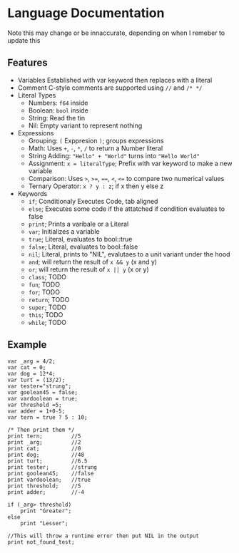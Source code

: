# Language Documentation

Note this may change or be innaccurate, depending on when I remeber to update this

## Features

- Variables
  Established with var keyword then replaces with a literal
- Comment
  C-style comments are supported using `//` and `/* */`
- Literal Types
  - Numbers: `f64` inside
  - Boolean: `bool` inside
  - String: Read the tin
  - Nil: Empty variant to represent nothing
- Expressions
  - Grouping: `(` Exppresion `)`; groups expressions
  - Math: Uses `+`, `-`, `*`, `/` to return a Number literal
  - String Adding: `"Hello" + "World"` turns into `"Hello World"`
  - Assignment: `x = literalType`; Prefix with var keyword to make a new variable
  - Comparison: Uses `>`, `>=`, `==`, `<`, `<=` to compare two numerical values
  - Ternary Operator: `x ? y : z`; if x then y else z
- Keywords
  - `if`; Conditionaly Executes Code, tab aligned
  - `else`; Executes some code if the attatched if condition evaluates to false
  - `print`; Prints a varibale or a Literal
  - `var`; Initializes a variable
  - `true`; Literal, evaluates to bool::true
  - `false`; Literal, evaluates to bool::false
  - `nil`; Literal, prints to "NIL", evalutaes to a unit variant under the hood
  - `and`; will return the result of `x && y` (x and y)
  - `or`; will return the result of `x || y` (x or y)
  - `class`; TODO
  - `fun`; TODO
  - `for`; TODO
  - `return`; TODO
  - `super`; TODO
  - `this`; TODO
  - `while`; TODO

## Example

```rlux //Assign a bunch of variables
var _arg = 4/2;
var cat = 0;
var dog = 12*4;
var turt = (13/2);
var tester="strung";
var goolean45 = false;
var vardoolean = true;
var threshold =5;
var adder = 1+0-5;
var tern = true ? 5 : 10;

/* Then print them */
print tern;         //5
print _arg;         //2
print cat;          //0
print dog;          //48
print turt;         //6.5
print tester;       //strung
print goolean45;    //false
print vardoolean;   //true
print threshold;    //5
print adder;        //-4

if (_arg> threshold)
    print "Greater";
else
    print "Lesser";

//This will throw a runtime error then put NIL in the output
print not_found_test;

```

